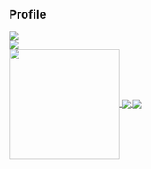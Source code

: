 ## Profile


<div width=50%>
  <picture>
  <source
    srcset="https://github-readme-stats.vercel.app/api?username=schleifinho&show_icons=true&theme=dracula"
    media="(prefers-color-scheme: dark)"
  />
  <source
    srcset="https://github-readme-stats.vercel.app/api?username=schleifinho&show_icons=true"
    media="(prefers-color-scheme: light), (prefers-color-scheme: no-preference)"
  />
  <img src="https://github-readme-stats.vercel.app/api?username=schleifinho&show_icons=true" />
</picture>
</div>
<div width=50%>
    <picture>
    <source
      srcset="https://github-readme-stats.vercel.app/api/top-langs?username=schleifinho&layout=compact&langs_count=8&show_icons=true&theme=dracula"
      media="(prefers-color-scheme: dark)"
    />
    <source
      srcset="https://github-readme-stats.vercel.app/api/top-langs?username=schleifinho&layout=compact&langs_count=8&show_icons=true"
      media="(prefers-color-scheme: light), (prefers-color-scheme: no-preference)"
    />
    <img src="https://github-readme-stats.vercel.app/api/top-langs?username=schleifinho&layout=compact&langs_count=8&show_icons=true" />
</picture>
</div>

<a href="https://github.com/anuraghazra/github-readme-stats">
  <img height=200 align="center" src="https://github-readme-stats.vercel.app/api?username=schleifinho" />
</a>
<a href="https://github.com/anuraghazra/convoychat">
</a>

<a href="https://github.com/anuraghazra/github-readme-stats">
  <img align="center" src="https://github-readme-stats.vercel.app/api/pin/?username=schleifinho&pubg-circle-analyzer" />
</a>
<a href="https://github.com/anuraghazra/convoychat">
  <img align="center" src="https://github-readme-stats.vercel.app/api/pin/?username=schleifinho&wave-function-collapse-texture-generator" />
</a>


